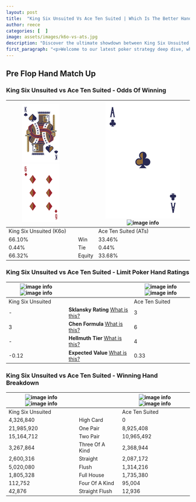 ```yaml
---
layout: post
title:  "King Six Unsuited Vs Ace Ten Suited | Which Is The Better Hand In Poker? A Complete Guide"
author: reece
categories: [  ]
image: assets/images/k6o-vs-ats.jpg
description: "Discover the ultimate showdown between King Six Unsuited and Ace Ten Suited in poker! Uncover the odds, strategies, and scenarios where one hand triumphs over the other. Get ready to up your poker game with this thrilling analysis."
first_paragraph: "<p>Welcome to our latest poker strategy deep dive, where we're pitting two distinct hands against each other in a high-stakes showdown: King Six Unsuited vs Ace Ten Suited.</p><p>In the dynamic world of poker, every decision counts, and knowing which hand holds the upper hand is key to your success at the table.</p><p>In this article, we'll dissect these two hands, explore the scenarios where one dominates the other, and equip you with the knowledge to make strategic choices that can tip the odds in your favor.</p><p>Get ready to unravel the intriguing dynamics of these poker hands and elevate your game to new heights.</p>"
---
```




[comment]: # (sp0)

## Pre Flop Hand Match Up

<div class="table hand-ratings" markdown="1"> 



### King Six Unsuited vs Ace Ten Suited - Odds Of Winning


    
| ![image info](assets/images/hand1/K.png) ![image info](assets/images/hand1/6o.png) |  | ![image info](assets/images/hand2/A.png) ![image info](assets/images/hand2/Ts.png) |
| -------- | -------- | -------- |
| King Six Unsuited (K6o) |  | Ace Ten Suited (ATs) |
| 66.10% | Win | 33.46% |
| 0.44% | Tie | 0.44% |
| 66.32% | Equity | 33.68% |




[comment]: # (sp1)



### King Six Unsuited vs Ace Ten Suited - Limit Poker Hand Ratings


    
| ![image info](https://www.riverpairs.com/assets/images/hand1/K.png) ![image info](https://www.riverpairs.com/assets/images/hand1/6o.png) |  | ![image info](https://www.riverpairs.com/assets/images/hand2/A.png) ![image info](https://www.riverpairs.com/assets/images/hand2/Ts.png) |
| -------- | -------- | -------- |
| King Six Unsuited |  | Ace Ten Suited |
| - | **Sklansky Rating** [What is this?](/sklansky-rating-explained) | 3 |
| 3 | **Chen Formula** [What is this?](/chen-formula-explained) | 6 |
| - | **Hellmuth Tier** [What is this?](/Hellmuth-tier-explained) | 4 |
| -0.12 | **Expected Value** [What is this?](/expected-value-explained) | 0.33 |




[comment]: # (sp2)



### King Six Unsuited vs Ace Ten Suited - Winning Hand Breakdown


    
| ![image info](https://www.riverpairs.com/assets/images/hand1/K.png) ![image info](https://www.riverpairs.com/assets/images/hand1/6o.png) |  | ![image info](https://www.riverpairs.com/assets/images/hand2/A.png) ![image info](https://www.riverpairs.com/assets/images/hand2/Ts.png) |
| -------- | -------- | -------- |
| King Six Unsuited |  | Ace Ten Suited |
| 4,326,840 | High Card | 0 |
| 21,985,920 | One Pair | 8,925,408 |
| 15,164,712 | Two Pair | 10,965,492 |
| 3,267,864 | Three Of A Kind | 2,368,944 |
| 2,600,316 | Straight | 2,087,172 |
| 5,020,080 | Flush | 1,314,216 |
| 1,805,328 | Full House | 1,735,380 |
| 112,752 | Four Of A Kind | 95,004 |
| 42,876 | Straight Flush | 12,936 |




[comment]: # (sp3)



</div>

[comment]: # (sp4)



[comment]: # (sp5)

